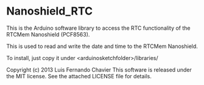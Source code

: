 Nanoshield_RTC
==============

This is the Arduino software library to access the RTC functionality of the RTCMem Nanoshield (PCF8563).

This is used to read and write the date and time to the RTCMem Nanoshield.

To install, just copy it under &lt;arduinosketchfolder&gt;/libraries/

Copyright (c) 2013 Luis Fernando Chavier
This software is released under the MIT license. See the attached LICENSE file for details.
